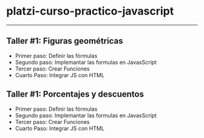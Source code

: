 # platzi-curso-practico-javascript

----

## Taller #1: Figuras geométricas

- Primer paso: Definir las fórmulas
- Segundo paso: Implemantar las formulas en JavasScript
- Tercer paso: Crear Funciones
- Cuarto Paso: Integrar JS con HTML

## Taller #1: Porcentajes y descuentos

- Primer paso: Definir las fórmulas
- Segundo paso: Implemantar las formulas en JavasScript
- Tercer paso: Crear Funciones
- Cuarto Paso: Integrar JS con HTML
